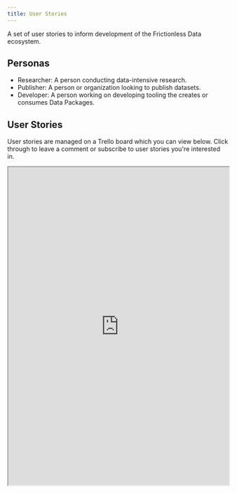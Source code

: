 ```yaml
---
title: User Stories
---
```


A set of user stories to inform development of the Frictionless Data ecosystem.

## Personas

- Researcher: A person conducting data-intensive research.
- Publisher: A person or organization looking to publish datasets.
- Developer: A person working on developing tooling the creates or consumes Data Packages.

## User Stories

User stories are managed on a Trello board which you can view below.  Click through to leave a comment or subscribe to user stories you're interested in.

<iframe width="100%" height="725px" src="https://trello.com/b/MGC4RpTZ.html"></iframe>


